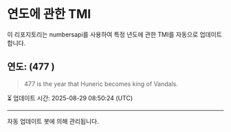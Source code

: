 
# 연도에 관한 TMI

이 리포지토리는 numbersapi를 사용하여 특정 년도에 관한 TMI를 자동으로 업데이트합니다.

## 연도: (477 )
> 477 is the year that Huneric becomes king of Vandals.

⏳ 업데이트 시간: 2025-08-29 08:50:24 (UTC)

---
자동 업데이트 봇에 의해 관리됩니다.
